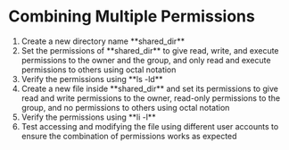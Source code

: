 
# Combining Multiple Permissions
<ol>
	<li> Create a new directory name **shared_dir** </li>
	<li> Set the permissions of **shared_dir** to give read, write, and execute permissions to the owner and the group, and only read and execute permissions to others using octal notation </li>
	<li> Verify the permissions using **ls -ld** </li>
	<li> Create a new file inside **shared_dir** and set its permissions to give read and write permissions to the owner, read-only permissions to the group, and no permissions to others using octal notation </li>
	<li> Verify the permissions using **li -l** </li>
	<li> Test accessing and modifying the file using different user accounts to ensure the combination of permissions works as expected </li>
